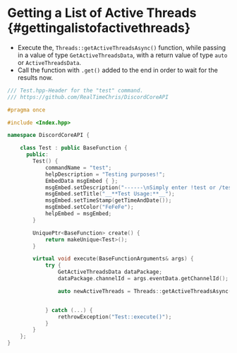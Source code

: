 Getting a List of Active Threads {#gettingalistofactivethreads}
============
- Execute the, `Threads::getActiveThreadsAsync()` function, while passing in a value of type `GetActiveThreadsData`, with a return value of type `auto` or `ActiveThreadsData`.
- Call the function with `.get()` added to the end in order to wait for the results now.

```cpp
/// Test.hpp-Header for the "test" command.
/// https://github.com/RealTimeChris/DiscordCoreAPI

#pragma once

#include <Index.hpp>

namespace DiscordCoreAPI {

	class Test : public BaseFunction {
	  public:
		Test() {
			commandName = "test";
			helpDescription = "Testing purposes!";
			EmbedData msgEmbed { };
			msgEmbed.setDescription("------\nSimply enter !test or /test!\n------");
			msgEmbed.setTitle("__**Test Usage:**__");
			msgEmbed.setTimeStamp(getTimeAndDate());
			msgEmbed.setColor("FeFeFe");
			helpEmbed = msgEmbed;
		}

		UniquePtr<BaseFunction> create() {
			return makeUnique<Test>();
		}

		virtual void execute(BaseFunctionArguments& args) {
			try {
				GetActiveThreadsData dataPackage;
				dataPackage.channelId = args.eventData.getChannelId();

				auto newActiveThreads = Threads::getActiveThreadsAsync(dataPackage).get();


			} catch (...) {
				rethrowException("Test::execute()");
			}
		}
	};
}
```
